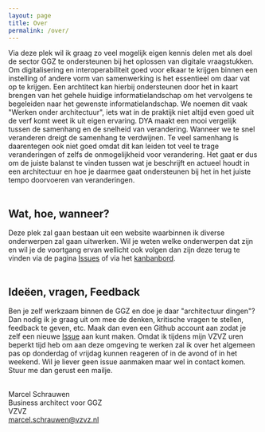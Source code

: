 ```yaml
---
layout: page
title: Over
permalink: /over/
---
```

Via deze plek wil ik graag zo veel mogelijk eigen kennis delen met als doel de sector GGZ te ondersteunen bij het oplossen van digitale vraagstukken. Om digitalisering en interoperabiliteit goed voor elkaar te krijgen binnen een instelling of andere vorm van samenwerking is het essentieel om daar vat op te krijgen. Een archtitect kan hierbij ondersteunen door het in kaart brengen van het gehele huidige informatielandschap om het vervolgens te begeleiden naar het gewenste informatielandschap. We noemen dit vaak "Werken onder architectuur", iets wat in de praktijk niet altijd even goed uit de verf komt weet ik uit eigen ervaring. DYA maakt een mooi vergelijk tussen de samenhang en de snelheid van verandering. Wanneer we te snel veranderen dreigt de samenhang te verdwijnen. Te veel samenhang is daarentegen ook niet goed omdat dit kan leiden tot veel te trage veranderingen of zelfs de onmogelijkheid voor verandering. Het gaat er dus om de juiste balanst te vinden tussen wat je beschrijft en actueel houdt in een architectuur en hoe je daarmee gaat ondersteunen bij het in het juiste tempo doorvoeren van veranderingen.<br><br/>

## Wat, hoe, wanneer?
Deze plek zal gaan bestaan uit een website waarbinnen ik diverse onderwerpen zal gaan uitwerken. Wil je weten welke onderwerpen dat zijn en wil je de voortgang ervan wellicht ook volgen dan zijn deze terug te vinden via de pagina [Issues](https://github.com/MarcelSchrauwen/omda-ggz/issues) of via het [kanbanbord](https://github.com/users/MarcelSchrauwen/projects/5/views/1).
<br><br/>


## Ideëen, vragen, Feedback
Ben je zelf werkzaam binnen de GGZ en doe je daar "architectuur dingen"? Dan nodig ik je graag uit om mee de denken, kritische vragen te stellen, feedback te geven, etc. Maak dan even een Github account aan zodat je zelf een nieuwe [Issue](https://github.com/MarcelSchrauwen/omda-ggz/issues) aan kunt maken. Omdat ik tijdens mijn VZVZ uren beperkt tijd heb om aan deze omgeving te werken zal ik over het algemeen pas op donderdag of vrijdag kunnen reageren of in de avond of in het weekend. Wil je liever geen issue aanmaken maar wel in contact komen. Stuur me dan gerust een mailje.
<br><br/>

Marcel Schrauwen<br/>
Business architect voor GGZ<br/>
VZVZ<br/>
marcel.schrauwen@vzvz.nl
